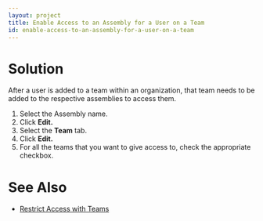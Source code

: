 ```yaml
---
layout: project
title: Enable Access to an Assembly for a User on a Team
id: enable-access-to-an-assembly-for-a-user-on-a-team
---
```


# Solution

After a user is added to a team within an organization, that team needs to be added to the respective assemblies to access them.


1. Select the Assembly name.
2. Click **Edit.**
3. Select the **Team** tab.
4. Click **Edit.**
5. For all the teams that you want to give access to, check the appropriate checkbox.

# See Also

* <a href="javascript:loadContent('/documentation/user/best-practices/restrict-access-with-teams.html');">Restrict Access with Teams</a>
